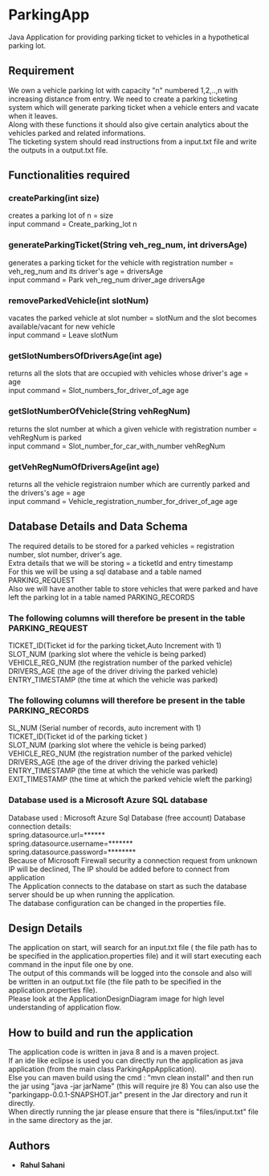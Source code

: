 # ParkingApp
Java Application for providing parking ticket to vehicles in a hypothetical parking lot.

## Requirement
We own a vehicle parking lot with capacity "n" numbered 1,2,..,n with increasing distance from entry. We need to create a parking ticketing system which will generate parking ticket when a vehicle enters and vacate when it leaves.  
Along with these functions it should also give certain analytics about the vehicles parked and related informations.  
The ticketing system should read instructions from a input.txt file and write the outputs in a output.txt file.

## Functionalities required
### createParking(int size)
creates a parking lot of n = size  
input command = Create_parking_lot n

### generateParkingTicket(String veh_reg_num, int driversAge) 
generates a parking ticket for the vehicle with registration number = veh_reg_num and its driver's age = driversAge  
input command = Park veh_reg_num driver_age driversAge

### removeParkedVehicle(int slotNum)
vacates the parked vehicle at slot number = slotNum and the slot becomes available/vacant for new vehicle  
input command = Leave slotNum

### getSlotNumbersOfDriversAge(int age)
returns all the slots that are occupied with vehicles whose driver's age = age  
input command = Slot_numbers_for_driver_of_age age

### getSlotNumberOfVehicle(String vehRegNum)
returns the slot number at which a given vehicle with registration number = vehRegNum is parked  
input command = Slot_number_for_car_with_number vehRegNum

### getVehRegNumOfDriversAge(int age)
returns all the vehicle registraion number which are currently parked and the drivers's age =  age  
input command = Vehicle_registration_number_for_driver_of_age age

## Database Details and Data Schema
The required details to be stored for a parked vehicles = registration number, slot number, driver's age.  
Extra details that we will be storing = a ticketId and entry timestamp  
For this we will be using a sql database and a table named PARKING_REQUEST  
Also we will have another table to store vehicles that were parked and have left the parking lot in a table named PARKING_RECORDS

### The following columns will therefore be present in the table PARKING_REQUEST

TICKET_ID(Ticket id for the parking ticket,Auto Increment with 1)  
SLOT_NUM (parking slot where the vehicle is being parked)  
VEHICLE_REG_NUM (the registration number of the parked vehicle)  
DRIVERS_AGE (the age of the driver driving the parked vehicle)  
ENTRY_TIMESTAMP (the time at which the vehicle was parked)  

### The following columns will therefore be present in the table PARKING_RECORDS

SL_NUM (Serial number of records, auto increment with 1)  
TICKET_ID(Ticket id of the parking ticket )  
SLOT_NUM (parking slot where the vehicle is being parked)  
VEHICLE_REG_NUM (the registration number of the parked vehicle)  
DRIVERS_AGE (the age of the driver driving the parked vehicle)  
ENTRY_TIMESTAMP (the time at which the vehicle was parked)  
EXIT_TIMESTAMP (the time at which the parked vehicle wleft the parking)  

### Database used is a Microsoft Azure SQL database

Database used : Microsoft Azure Sql Database (free account) Database connection details:  
spring.datasource.url=******  
spring.datasource.username=*******  
spring.datasource.password=********    
Because of Microsoft Firewall security a connection request from unknown IP will be declined, The IP should be added before to connect from application  
The Application connects to the database on start as such the database server should be up when running the application.  
The database configuration can be changed in the properties file.  

## Design Details

The application on start, will search for an input.txt file ( the file path has to be specified in the application.properties file) and it will start executing each command in the input file one by one.   
The output of this commands will be logged into the console and also will be written in an output.txt file (the file path to be specified in the application.properties file).  
Please look at the ApplicationDesignDiagram image for high level understanding of application flow.  

## How to build and run the application

The application code is written in java 8 and is a maven project.  
If an ide like eclipse is used you can directly run the application as java application (from the main class ParkingAppApplication).  
Else you can maven build using the cmd : "mvn clean install" and then run the jar using "java -jar jarName" (this will require jre 8) 
You can also use the "parkingapp-0.0.1-SNAPSHOT.jar" present in the Jar directory and run it directly.  
When directly running the jar please ensure that there is "files/input.txt" file in the same directory as the jar.

## Authors

* **Rahul Sahani**
